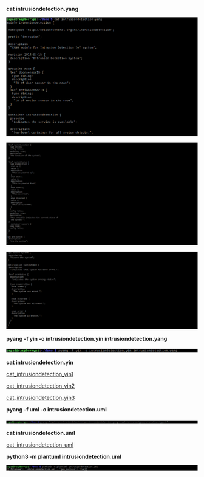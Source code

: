 **cat intrusiondetection.yang**

![cat_intrusiondetection_yang1](cat_intrusiondetection_yang1.png)

![cat_intrusiondetection_yang2](cat_intrusiondetection_yang2.png)

![cat_intrusiondetection_yang3](cat_intrusiondetection_yang3.png)

**pyang -f yin -o intrusiondetection.yin intrusiondetection.yang**

![pyang_intrusiondetection](pyang_intrusiondetection.png)

**cat intrusiondetection.yin**

[cat_intrusiondetection_yin1](cat_intrusiondetection_yin1.png)

[cat_intrusiondetection_yin2](cat_intrusiondetection_yin2.png)

[cat_intrusiondetection_yin3](cat_intrusiondetection_yin3.png)

**pyang -f uml -o intrusiondetection.uml**

![pyang_intrusiondetection_uml](pyang_intrusiondetection_uml.png)

**cat intrusiondetection.uml**

[cat_intrusiondetection_uml](cat_intrusiondetection_uml.png)

**python3 -m plantuml intrusiondetection.uml**

![python_plant_uml](python_plant_uml.png)
